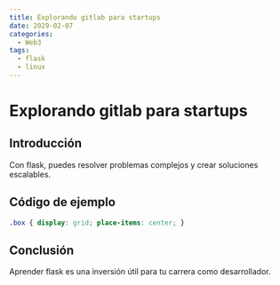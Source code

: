 ```yaml
---
title: Explorando gitlab para startups
date: 2029-02-07
categories:
  - Web3
tags:
  - flask
  - linux
---
```


# Explorando gitlab para startups

## Introducción

Con flask, puedes resolver problemas complejos y crear soluciones escalables.

## Código de ejemplo

```css
.box { display: grid; place-items: center; }
```

## Conclusión

Aprender flask es una inversión útil para tu carrera como desarrollador.